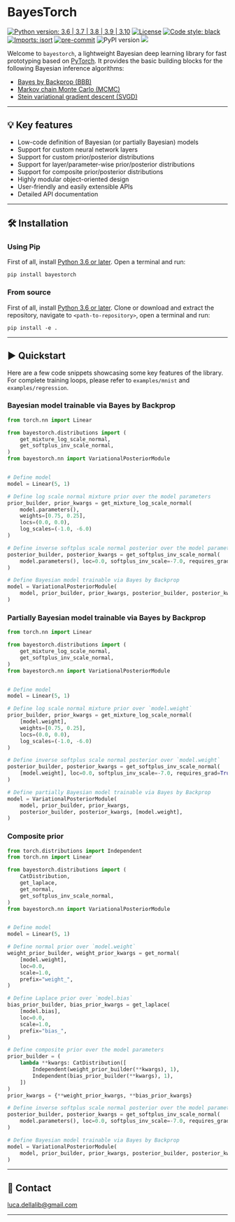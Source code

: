 # BayesTorch

[![Python version: 3.6 | 3.7 | 3.8 | 3.9 | 3.10](https://img.shields.io/badge/python-3.6%20|%203.7%20|%203.8%20|%203.9%20|%203.10-blue)](https://www.python.org/downloads/)
[![License](https://img.shields.io/badge/License-Apache_2.0-blue.svg)](https://github.com/lucadellalib/bayestorch/blob/main/LICENSE)
[![Code style: black](https://img.shields.io/badge/code%20style-black-000000.svg)](https://github.com/psf/black)
[![Imports: isort](https://img.shields.io/badge/%20imports-isort-%231674b1?style=flat&labelColor=ef8336)](https://github.com/PyCQA/isort)
[![pre-commit](https://img.shields.io/badge/pre--commit-enabled-brightgreen?logo=pre-commit&logoColor=white)](https://github.com/pre-commit/pre-commit)
![PyPI version](https://img.shields.io/pypi/v/bayestorch)
[![](https://pepy.tech/badge/bayestorch)](https://pypi.org/project/bayestorch/)

Welcome to `bayestorch`, a lightweight Bayesian deep learning library for fast prototyping based on
[PyTorch](https://pytorch.org). It provides the basic building blocks for the following
Bayesian inference algorithms:

- [Bayes by Backprop (BBB)](https://arxiv.org/abs/1505.05424)
- [Markov chain Monte Carlo (MCMC)](https://www.cs.toronto.edu/~radford/ftp/thesis.pdf)
- [Stein variational gradient descent (SVGD)](https://arxiv.org/abs/1608.04471)

---------------------------------------------------------------------------------------------------------

## 💡 Key features

- Low-code definition of Bayesian (or partially Bayesian) models
- Support for custom neural network layers
- Support for custom prior/posterior distributions
- Support for layer/parameter-wise prior/posterior distributions
- Support for composite prior/posterior distributions
- Highly modular object-oriented design
- User-friendly and easily extensible APIs
- Detailed API documentation

---------------------------------------------------------------------------------------------------------

## 🛠️️ Installation

### Using Pip

First of all, install [Python 3.6 or later](https://www.python.org). Open a terminal and run:

```
pip install bayestorch
```

### From source

First of all, install [Python 3.6 or later](https://www.python.org).
Clone or download and extract the repository, navigate to `<path-to-repository>`, open a
terminal and run:

```
pip install -e .
```

---------------------------------------------------------------------------------------------------------

## ▶️ Quickstart

Here are a few code snippets showcasing some key features of the library.
For complete training loops, please refer to `examples/mnist` and `examples/regression`.

### Bayesian model trainable via Bayes by Backprop

```python
from torch.nn import Linear

from bayestorch.distributions import (
    get_mixture_log_scale_normal,
    get_softplus_inv_scale_normal,
)
from bayestorch.nn import VariationalPosteriorModule


# Define model
model = Linear(5, 1)

# Define log scale normal mixture prior over the model parameters
prior_builder, prior_kwargs = get_mixture_log_scale_normal(
    model.parameters(),
    weights=[0.75, 0.25],
    locs=(0.0, 0.0),
    log_scales=(-1.0, -6.0)
)

# Define inverse softplus scale normal posterior over the model parameters
posterior_builder, posterior_kwargs = get_softplus_inv_scale_normal(
    model.parameters(), loc=0.0, softplus_inv_scale=-7.0, requires_grad=True,
)

# Define Bayesian model trainable via Bayes by Backprop
model = VariationalPosteriorModule(
    model, prior_builder, prior_kwargs, posterior_builder, posterior_kwargs
)
```

### Partially Bayesian model trainable via Bayes by Backprop

```python
from torch.nn import Linear

from bayestorch.distributions import (
    get_mixture_log_scale_normal,
    get_softplus_inv_scale_normal,
)
from bayestorch.nn import VariationalPosteriorModule


# Define model
model = Linear(5, 1)

# Define log scale normal mixture prior over `model.weight`
prior_builder, prior_kwargs = get_mixture_log_scale_normal(
    [model.weight],
    weights=[0.75, 0.25],
    locs=(0.0, 0.0),
    log_scales=(-1.0, -6.0)
)

# Define inverse softplus scale normal posterior over `model.weight`
posterior_builder, posterior_kwargs = get_softplus_inv_scale_normal(
    [model.weight], loc=0.0, softplus_inv_scale=-7.0, requires_grad=True,
)

# Define partially Bayesian model trainable via Bayes by Backprop
model = VariationalPosteriorModule(
    model, prior_builder, prior_kwargs,
    posterior_builder, posterior_kwargs, [model.weight],
)
```

### Composite prior

```python
from torch.distributions import Independent
from torch.nn import Linear

from bayestorch.distributions import (
    CatDistribution,
    get_laplace,
    get_normal,
    get_softplus_inv_scale_normal,
)
from bayestorch.nn import VariationalPosteriorModule


# Define model
model = Linear(5, 1)

# Define normal prior over `model.weight`
weight_prior_builder, weight_prior_kwargs = get_normal(
    [model.weight],
    loc=0.0,
    scale=1.0,
    prefix="weight_",
)

# Define Laplace prior over `model.bias`
bias_prior_builder, bias_prior_kwargs = get_laplace(
    [model.bias],
    loc=0.0,
    scale=1.0,
    prefix="bias_",
)

# Define composite prior over the model parameters
prior_builder = (
    lambda **kwargs: CatDistribution([
        Independent(weight_prior_builder(**kwargs), 1),
        Independent(bias_prior_builder(**kwargs), 1),
    ])
)
prior_kwargs = {**weight_prior_kwargs, **bias_prior_kwargs}

# Define inverse softplus scale normal posterior over the model parameters
posterior_builder, posterior_kwargs = get_softplus_inv_scale_normal(
    model.parameters(), loc=0.0, softplus_inv_scale=-7.0, requires_grad=True,
)

# Define Bayesian model trainable via Bayes by Backprop
model = VariationalPosteriorModule(
    model, prior_builder, prior_kwargs, posterior_builder, posterior_kwargs,
)
```

---------------------------------------------------------------------------------------------------------

## 📧 Contact

[luca.dellalib@gmail.com](mailto:luca.dellalib@gmail.com)

---------------------------------------------------------------------------------------------------------
